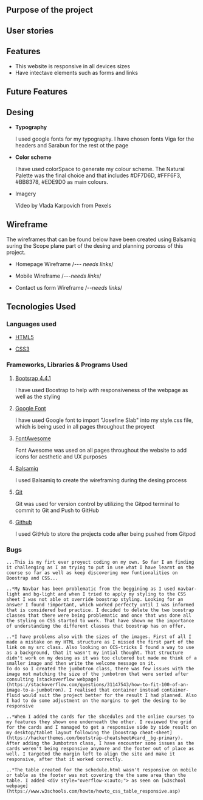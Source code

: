 ## Purpose of the project
## User stories
## Features

* This website is responsive in all devices sizes
* Have intectave elements such as forms and links

## Future Features
## Desing
* **Typography**

    I used google fonts for my typography. I have chosen fonts Viga for the headers and Sarabun for the rest ot the page
    
* **Color scheme**

    I have used colorSpace to generate my colour scheme. The Natural Palette was the final choice and that includes #DF7D6D, #FFF6F3, #BB8378, #EDE9D0 as main colours.

* Imagery

    Video by Vlada Karpovich from Pexels
## Wireframe

The wireframes that can be found below have been created using Balsamiq suring the Scope plane part of the desing and planning porcess of this project.

* Homepage Wireframe /*--- needs links*/

* Mobile Wireframe /*---needs links*/

* Contact us form Wireframe /*--needs links*/

## Tecnologies Used 

### Languages used
* [HTML5](https://en.wikipedia.org/wiki/HTML5)

* [CSS3](https://en.wikipedia.org/wiki/CSS)

### Frameworks, Libraries & Programs Used

1. [Bootsrap 4.4.1](https://getbootstrap.com/docs/4.4/getting-started/introduction/)

    I have used Boostrap to help with responsiveness of the webpage as well as the styling

2. [Google Font](https://fonts.google.com/)

    I have used Google font to import "Josefine Slab" into my style.css file, which is being used in all pages throughout the proyect

3. [FontAwesome](https://fontawesome.com/)

    Font Awesome was used on all pages throughout the website to add icons for aesthetic and UX purposes

 4. [Balsamiq](https://balsamiq.com/)

    I used Balsamiq to create the wireframing during the desing process

5. [Git](https://git-scm.com/)

    Git was used for version control by utilizing the Gitpod terminal to commit to Git and Push to GitHub

6. [Github](https://github.com/Gloria-21/yoga-project)

    I used GitHub to store the projects code after being pushed from Gitpod

### Bugs
    ...This is my firt ever proyect coding on my own. So far I am finding it challenging as I am trying to put in use what I have learnt on the course so far as well as keep discovering new funtionalities on Boostrap and CSS...

    ..*My Navbar has been problematic from the beggining as I used navbar-light and bg-light and when I tried to apply my styling to the CSS sheet I was not able ot override boostrap styling. Looking for an answer I found !important, which worked perfecty until I was informed that is considered bad practice. I decided to delete the two boostrap classes that there were being problematic and once that was done all the styling on CSS started to work. That have shown me the importance of understanding the different classes that boostrap has on offer.

    ..*I have problems also with the sizes of the images. First of all I made a mistake on my HTML structure as I missed the first part of the link on my src class. Also looking on CCS-tricks I found a way to use as a background, that it wasn't my intial thought. That structure didn't work on my desing as it was too clutered but made me think of a smaller image and then write the welcome message on it.
    To do so I created the jumbotron class, there was few issues with the image not matching the size of the jumbotron that were sorted after consulting [stackoverflow webpage] (https://stackoverflow.com/questions/31147543/how-to-fit-100-of-an-image-to-a-jumbotron). I realised that container instead container-fluid would suit the project better for the result I had planned. Also I had to do some adjustment on the margins to get the desing to be responsive

    ..*When I added the cards for the shcedules and the online courses to my features they shown one underneath the other. I reviewed the grid for the cards and I managed to get a responsive side by side result on my desktop/tablet layout following the [boostrap cheat-sheet] (https://hackerthemes.com/bootstrap-cheatsheet#card__bg-primary). After adding the Jumbotron class, I have encounter some issues as the cards weren't being responsive anymore and the footer out of place as well. I targeted the margin left to align the site and make it responsive, after that it worked correctly.

    ..*The table created for the schedule.html wasn't responsive on mobile or table as the footer was not covering the the same area than the table. I added <div style="overflow-x:auto;"> as seen on [w3school webpage] (https://www.w3schools.com/howto/howto_css_table_responsive.asp)
    